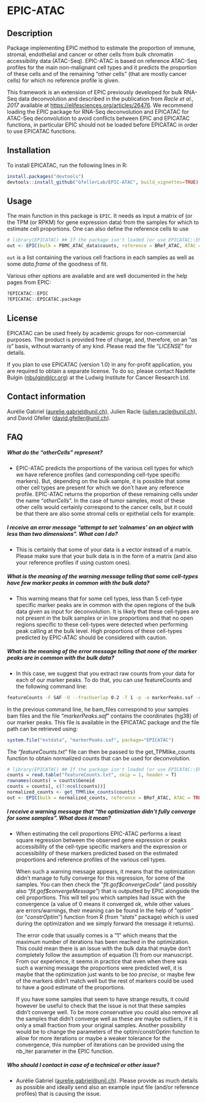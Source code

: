 EPIC-ATAC
================

<!-- README.md is generated from README.Rmd. Please edit that file -->

## Description

Package implementing EPIC method to estimate the proportion of immune,
stromal, endothelial and cancer or other cells from bulk chromatin
accessibility data (ATAC-Seq). EPIC-ATAC is based on reference ATAC-Seq
profiles for the main non-malignant cell types and it predicts the
proportion of these cells and of the remaining “other cells” (that are
mostly cancer cells) for which no reference profile is given.

This framework is an extension of EPIC previously developed for bulk
RNA-Seq data deconvolution and described in the publication from *Racle
et al., 2017* available at <https://elifesciences.org/articles/26476>.
We recommend loading the EPIC package for RNA-Seq deconvolution and
EPICATAC for ATAC-Seq deconvolution to avoid conflicts between EPIC and
EPICATAC functions, in particular EPIC should not be loaded before
EPICATAC in order to use EPICATAC functions.

## Installation

To install EPICATAC, run the following lines in R:

``` r
install.packages("devtools")
devtools::install_github("GfellerLab/EPIC-ATAC", build_vignettes=TRUE)
```

## Usage

The main function in this package is `EPIC`. It needs as input a matrix
of (or the TPM (or RPKM) for gene expression data) from the samples for
which to estimate cell proportions. One can also define the reference
cells to use

``` r
# library(EPICATAC) ## If the package isn't loaded (or use EPICATAC::EPIC and so on).
out <- EPIC(bulk = PBMC_ATAC_data$counts, reference = BRef_ATAC, ATAC = TRUE)
```

`out` is a list containing the various cell fractions in each samples as
well as some *data.frame* of the goodness of fit.

Various other options are available and are well documented in the help
pages from EPIC:

``` r
?EPICATAC::EPIC
?EPICATAC::EPICATAC.package
```

## License

EPICATAC can be used freely by academic groups for non-commercial
purposes. The product is provided free of charge, and, therefore, on an
“*as is*” basis, without warranty of any kind. Please read the file
“*LICENSE*” for details.

If you plan to use EPICATAC (version 1.0) in any for-profit application,
you are required to obtain a separate license. To do so, please contact
Nadette Bulgin (<nbulgin@lcr.org>) at the Ludwig Institute for Cancer
Research Ltd.

## Contact information

Aurélie Gabriel (<aurelie.gabriel@unil.ch>), Julien Racle
(<julien.racle@unil.ch>), and David Gfeller (<david.gfeller@unil.ch>).

## FAQ

##### What do the “*otherCells*” represent?

-   EPIC-ATAC predicts the proportions of the various cell types for
    which we have reference profiles (and corresponding cell-type
    specific markers). But, depending on the bulk sample, it is possible
    that some other cell types are present for which we don’t have any
    reference profile. EPIC-ATAC returns the proportion of these
    remaining cells under the name “*otherCells*”. In the case of tumor
    samples, most of these other cells would certainly correspond to the
    cancer cells, but it could be that there are also some stromal cells
    or epithelial cells for example.

##### I receive an error message “*attempt to set ‘colnames’ on an object with less than two dimensions*”. What can I do?

-   This is certainly that some of your data is a vector instead of a
    matrix. Please make sure that your bulk data is in the form of a
    matrix (and also your reference profiles if using custom ones).

##### What is the meaning of the warning message telling that some cell-types have few marker peaks in common with the bulk data?

-   This warning means that for some cell types, less than 5 cell-type
    specific marker peaks are in common with the open regions of the
    bulk data given as input for deconvolution. It is likely that these
    cell-types are not present in the bulk samples or in low proportions
    and that no open regions specific to these cell-types were detected
    when performing peak calling at the bulk level. High proportions of
    these cell-types predicted by EPIC-ATAC should be considered with
    caution.

##### What is the meaning of the error message telling that none of the marker peaks are in common with the bulk data?

-   In this case, we suggest that you extract raw counts from your data
    for each of our marker peaks. To do that, you can use featureCounts
    and the following command line:

``` bash
featureCounts -F SAF -O --fracOverlap 0.2 -T 1 -p -a markerPeaks.saf -o featureCounts.txt bam_files
```

In the previous command line, he bam_files correspond to your samples
bam files and the file “*markerPeaks.saf*” contains the coordinates
(hg38) of our marker peaks. This file is available in the EPICATAC
package and the file path can be retrieved using:

``` r
system.file("extdata", "markerPeaks.saf", package="EPICATAC")
```

The “*featureCounts.txt*” file can then be passed to the
get_TPMlike_counts function to obtain normalized counts that can be used
for deconvolution.

``` r
# library(EPICATAC) ## If the package isn't loaded (or use EPICATAC::EPIC and so on).
counts = read.table("featureCounts.txt", skip = 1, header = T)
rownames(counts) = counts$Geneid
counts = counts[, c(7:ncol(counts))]
normalized_counts <- get_TPMlike_counts(counts)
out <- EPIC(bulk = normalized_counts, reference = BRef_ATAC, ATAC = TRUE)
```

##### I receive a warning message that “*the optimization didn’t fully converge for some samples*”. What does it mean?

-   When estimating the cell proportions EPIC-ATAC performs a least
    square regression between the observed gene expression or peaks
    accessibility of the cell-type specific markers and the expression
    or accessibility of these markers predicted based on the estimated
    proportions and reference profiles of the various cell types.

    When such a warning message appears, it means that the optimization
    didn’t manage to fully converge for this regression, for some of the
    samples. You can then check the “*fit.gof\$convergeCode*” (and
    possibly also “*fit.gof\$convergeMessage*”) that is outputted by
    EPIC alongside the cell proportions. This will tell you which
    samples had issue with the convergence (a value of 0 means it
    converged ok, while other values are errors/warnings, their meaning
    can be found in the help of “*optim*” (or “*constrOptim*”) function
    from R (from “*stats*” package) which is used during the
    optimization and we simply forward the message it returns).

    The error code that usually comes is a “1” which means that the
    maximum number of iterations has been reached in the optimization.
    This could mean there is an issue with the bulk data that maybe
    don’t completely follow the assumption of equation (1) from our
    manuscript. From our experience, it seems in practice that even when
    there was such a warning message the proportions were predicted
    well, it is maybe that the optimization just wants to be *too
    precise*, or maybe few of the markers didn’t match well but the rest
    of markers could be used to have a good estimate of the proportions.

    If you have some samples that seem to have strange results, it could
    however be useful to check that the issue is not that these samples
    didn’t converge well. To be more conservative you could also remove
    all the samples that didn’t converge well as these are maybe
    outliers, if it is only a small fraction from your original samples.
    Another possibility would be to change the parameters of the
    optim/constrOptim function to allow for more iterations or maybe a
    weaker tolerance for the convergence, this numpber of iterations can
    be provided using the nb_iter parameter in the EPIC function.

##### Who should I contact in case of a technical or other issue?

-   Aurélie Gabriel (<aurelie.gabriel@unil.ch>). Please provide as much
    details as possible and ideally send also an example input file
    (and/or reference profiles) that is causing the issue.
